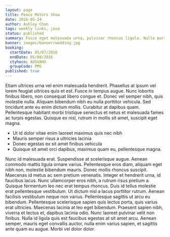 ```yaml
---
layout: page
title: Peace Motors Show
date: 2016-05-24
author: Ashley Chan
tags: weekly links, java
status: published
summary: Fusce eget malesuada urna, pulvinar rhoncus ligula. Nulla porttitor sit.
banner: images/banner/wedding.jpg
booking:
  startDate: 05/07/2016
  endDate: 05/08/2016
  ctyhocn: AUSUAHX
  groupCode: PMS
published: true
---
```

Etiam ultrices urna vel enim malesuada hendrerit. Phasellus at ipsum vel lorem feugiat ultrices quis et est. Fusce in tempus augue. Nunc lobortis finibus libero, non consequat libero congue et. Donec vel semper nibh, quis molestie nulla. Aliquam bibendum nibh eu nulla porttitor vehicula. Sed tincidunt ante eu enim dictum mollis. Curabitur at dapibus quam. Pellentesque habitant morbi tristique senectus et netus et malesuada fames ac turpis egestas. Quisque ex nisl, rutrum in mollis sit amet, suscipit eget magna.

* Ut id dolor vitae enim laoreet maximus quis nec nibh
* Mauris semper risus a ultricies lacinia
* Donec egestas ex sit amet finibus vehicula
* Quisque sit amet orci dapibus, maximus quam eu, pellentesque magna.

Nunc id malesuada erat. Suspendisse at scelerisque augue. Aenean commodo mattis ligula ornare varius. Pellentesque eros diam, aliquam eget nibh non, molestie bibendum mauris. Donec mollis rhoncus suscipit. Maecenas id metus ac sem pretium venenatis. Integer et hendrerit urna, id faucibus lacus.
Nunc ullamcorper eros nibh, a rutrum risus pretium a. Quisque fermentum leo nec erat tempus rhoncus. Duis id tellus molestie erat pellentesque vestibulum. Ut dictum nisl a lacus porttitor rutrum. Aenean facilisis vestibulum neque non varius. Pellentesque sagittis ut arcu eu bibendum. Pellentesque scelerisque sapien quis lectus porta, quis varius erat ultricies. Maecenas lacinia at leo eget bibendum. Praesent sapien nibh, viverra et lectus et, dapibus lacinia odio. Nunc laoreet pulvinar velit non finibus. Nulla id ligula quis est faucibus egestas at sit amet arcu. Aenean semper, mauris eget convallis auctor, nulla enim varius sapien, et sagittis ante quam eu augue. Morbi vel dolor dolor.
